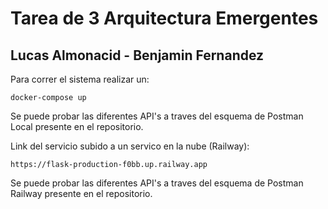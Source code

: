 # Tarea de 3 Arquitectura Emergentes
## Lucas Almonacid - Benjamin Fernandez

Para correr el sistema realizar un:

```bach
docker-compose up
```
Se puede probar las diferentes API's a traves del esquema de Postman Local presente en el repositorio.

Link del servicio subido a un servico en la nube (Railway):

```url
https://flask-production-f0bb.up.railway.app
```
Se puede probar las diferentes API's a traves del esquema de Postman Railway presente en el repositorio.
